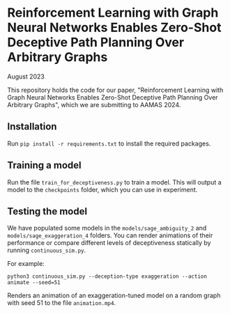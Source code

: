 # Reinforcement Learning with Graph Neural Networks Enables Zero-Shot Deceptive Path Planning Over Arbitrary Graphs

August 2023

This repository holds the code for our paper, "Reinforcement Learning with Graph Neural Networks Enables Zero-Shot Deceptive Path Planning Over Arbitrary Graphs", which we are submitting to AAMAS 2024.

## Installation

Run `pip install -r requirements.txt` to install the required packages.

## Training a model

Run the file `train_for_deceptiveness.py` to train a model. This will output a model to the `checkpoints` folder, which you can use in experiment.

## Testing the model

We have populated some models in the `models/sage_ambiguity_2` and `models/sage_exaggeration_4` folders. You can render animations of their performance or compare different levels of deceptiveness statically by running `continuous_sim.py`.

For example:
```
python3 continuous_sim.py --deception-type exaggeration --action animate --seed=51
```

Renders an animation of an exaggeration-tuned model on a random graph with seed 51 to the file `animation.mp4`.
